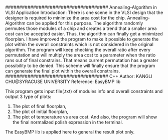 #####################################
Annealing-Algorithm in VLSI Application
Introduction:
There is one scene in the VLSI design that the designer is required to minimize the area cost for the chip. 
Annealing-Algorithm can be applied for this purpose. The algorithm randomly permutes those modules of a 
chip and creates a trend that a smaller area cost can be accepted easier. Thus, the algorithm can finally
get a minimized floorplan.
I have improved the program to make it possible to generate the plot within the overall
constraints which is not considered in the original algorithm.
The program will keep checking the overall ratio after every permutation and will multiply the area cost 
to a parameter when the ratio rans out of final constrains. That means current permutation has a greater 
possibility to be denied. This scheme will finally ensure that the program can generate the final plot 
within the overall constrains.
#####################################
C++ 
Author: KANGLI CHU@SYRACUSE UNIVERSITY
Reference: EasyBMP lib

This program gets input file(.txt) of modules info and overall constraints 
and output 3 type of plots: 
1. The plot of final floorplan, 
2. The plot of initial floorplan,
3. The plot of temperature vs area cost.
And also, the program will show the final normalized polish expression in the terminal.

The EasyBMP lib is applied here to general the result plot only.
